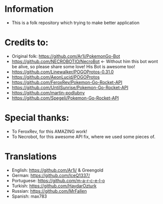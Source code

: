# Information
  - This is a folk repository which trying to make better application

# Credits to:
  - Original folk: https://github.com/Ar1i/PokemonGo-Bot
  - https://github.com/NECROBOTIO/NecroBot <- Without him this bot wont be alive, so please share some love! His Bot is awesome too!
  - https://github.com/Linewalker/POGOProtos-0.31.0
  - https://github.com/AeonLucid/POGOProtos
  - https://github.com/FeroxRev/Pokemon-Go-Rocket-API
  - https://github.com/UntilSunrise/Pokemon-Go-Rocket-API
  - https://github.com/martin-podlubny
  - https://github.com/Spegeli/Pokemon-Go-Rocket-API

# Special thanks:
  - To FeroxRev, for this AMAZING work!
  - To Necrobot, for this awesome API fix, where we used some pieces of.
  

# Translations
  - English: https://github.com/Ar1i/ & Greengold
  - German: https://github.com/IceQ1337/
  - Portuguese: https://github.com/m-a-r-c-e-l-o
  - Turkish: https://github.com/HaydarOzturk
  - Russian: https://github.com/MrFallen
  - Spanish: max783
